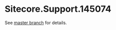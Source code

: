 # Sitecore.Support.145074

See [master branch](https://github.com/sitecoresupport/Sitecore.Support.145074) for details.